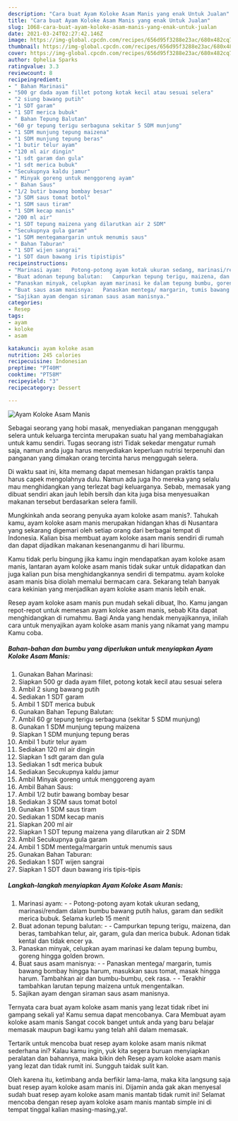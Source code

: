 ```yaml
---
description: "Cara buat Ayam Koloke Asam Manis yang enak Untuk Jualan"
title: "Cara buat Ayam Koloke Asam Manis yang enak Untuk Jualan"
slug: 1068-cara-buat-ayam-koloke-asam-manis-yang-enak-untuk-jualan
date: 2021-03-24T02:27:42.146Z
image: https://img-global.cpcdn.com/recipes/656d95f3288e23ac/680x482cq70/ayam-koloke-asam-manis-foto-resep-utama.jpg
thumbnail: https://img-global.cpcdn.com/recipes/656d95f3288e23ac/680x482cq70/ayam-koloke-asam-manis-foto-resep-utama.jpg
cover: https://img-global.cpcdn.com/recipes/656d95f3288e23ac/680x482cq70/ayam-koloke-asam-manis-foto-resep-utama.jpg
author: Ophelia Sparks
ratingvalue: 3.3
reviewcount: 8
recipeingredient:
- " Bahan Marinasi"
- "500 gr dada ayam fillet potong kotak kecil atau sesuai selera"
- "2 siung bawang putih"
- "1 SDT garam"
- "1 SDT merica bubuk"
- " Bahan Tepung Balutan"
- "60 gr tepung terigu serbaguna sekitar 5 SDM munjung"
- "1 SDM munjung tepung maizena"
- "1 SDM munjung tepung beras"
- "1 butir telur ayam"
- "120 ml air dingin"
- "1 sdt garam dan gula"
- "1 sdt merica bubuk"
- "Secukupnya kaldu jamur"
- " Minyak goreng untuk menggoreng ayam"
- " Bahan Saus"
- "1/2 butir bawang bombay besar"
- "3 SDM saus tomat botol"
- "1 SDM saus tiram"
- "1 SDM kecap manis"
- "200 ml air"
- "1 SDT tepung maizena yang dilarutkan air 2 SDM"
- "Secukupnya gula garam"
- "1 SDM mentegamargarin untuk menumis saus"
- " Bahan Taburan"
- "1 SDT wijen sangrai"
- "1 SDT daun bawang iris tipistipis"
recipeinstructions:
- "Marinasi ayam:   Potong-potong ayam kotak ukuran sedang, marinasi/rendam dalam bumbu bawang putih halus, garam dan sedikit merica bubuk. Selama kurleb 15 menit"
- "Buat adonan tepung balutan:   Campurkan tepung terigu, maizena, dan beras, tambahkan telur, air, garam, gula dan merica bubuk. Adonan tidak kental dan tidak encer ya."
- "Panaskan minyak, celupkan ayam marinasi ke dalam tepung bumbu, goreng hingga golden brown."
- "Buat saus asam manisnya:   Panaskan mentega/ margarin, tumis bawang bombay hingga harum, masukkan saus tomat, masak hingga harum. Tambahkan air dan bumbu-bumbu, cek rasa.  Terakhir tambahkan larutan tepung maizena untuk mengentalkan."
- "Sajikan ayam dengan siraman saus asam manisnya."
categories:
- Resep
tags:
- ayam
- koloke
- asam

katakunci: ayam koloke asam 
nutrition: 245 calories
recipecuisine: Indonesian
preptime: "PT40M"
cooktime: "PT58M"
recipeyield: "3"
recipecategory: Dessert

---
```



![Ayam Koloke Asam Manis](https://img-global.cpcdn.com/recipes/656d95f3288e23ac/680x482cq70/ayam-koloke-asam-manis-foto-resep-utama.jpg)

Sebagai seorang yang hobi masak, menyediakan panganan menggugah selera untuk keluarga tercinta merupakan suatu hal yang membahagiakan untuk kamu sendiri. Tugas seorang istri Tidak sekedar mengatur rumah saja, namun anda juga harus menyediakan keperluan nutrisi terpenuhi dan panganan yang dimakan orang tercinta harus menggugah selera.

Di waktu  saat ini, kita memang dapat memesan hidangan praktis tanpa harus capek mengolahnya dulu. Namun ada juga lho mereka yang selalu mau menghidangkan yang terlezat bagi keluarganya. Sebab, memasak yang dibuat sendiri akan jauh lebih bersih dan kita juga bisa menyesuaikan makanan tersebut berdasarkan selera famili. 



Mungkinkah anda seorang penyuka ayam koloke asam manis?. Tahukah kamu, ayam koloke asam manis merupakan hidangan khas di Nusantara yang sekarang digemari oleh setiap orang dari berbagai tempat di Indonesia. Kalian bisa membuat ayam koloke asam manis sendiri di rumah dan dapat dijadikan makanan kesenanganmu di hari liburmu.

Kamu tidak perlu bingung jika kamu ingin mendapatkan ayam koloke asam manis, lantaran ayam koloke asam manis tidak sukar untuk didapatkan dan juga kalian pun bisa menghidangkannya sendiri di tempatmu. ayam koloke asam manis bisa diolah memalui bermacam cara. Sekarang telah banyak cara kekinian yang menjadikan ayam koloke asam manis lebih enak.

Resep ayam koloke asam manis pun mudah sekali dibuat, lho. Kamu jangan repot-repot untuk memesan ayam koloke asam manis, sebab Kita dapat menghidangkan di rumahmu. Bagi Anda yang hendak menyajikannya, inilah cara untuk menyajikan ayam koloke asam manis yang nikamat yang mampu Kamu coba.

<!--inarticleads1-->

##### Bahan-bahan dan bumbu yang diperlukan untuk menyiapkan Ayam Koloke Asam Manis:

1. Gunakan  Bahan Marinasi:
1. Siapkan 500 gr dada ayam fillet, potong kotak kecil atau sesuai selera
1. Ambil 2 siung bawang putih
1. Sediakan 1 SDT garam
1. Ambil 1 SDT merica bubuk
1. Gunakan  Bahan Tepung Balutan:
1. Ambil 60 gr tepung terigu serbaguna (sekitar 5 SDM munjung)
1. Gunakan 1 SDM munjung tepung maizena
1. Siapkan 1 SDM munjung tepung beras
1. Ambil 1 butir telur ayam
1. Sediakan 120 ml air dingin
1. Siapkan 1 sdt garam dan gula
1. Sediakan 1 sdt merica bubuk
1. Sediakan Secukupnya kaldu jamur
1. Ambil  Minyak goreng untuk menggoreng ayam
1. Ambil  Bahan Saus:
1. Ambil 1/2 butir bawang bombay besar
1. Sediakan 3 SDM saus tomat botol
1. Gunakan 1 SDM saus tiram
1. Sediakan 1 SDM kecap manis
1. Siapkan 200 ml air
1. Siapkan 1 SDT tepung maizena yang dilarutkan air 2 SDM
1. Ambil Secukupnya gula garam
1. Ambil 1 SDM mentega/margarin untuk menumis saus
1. Gunakan  Bahan Taburan:
1. Sediakan 1 SDT wijen sangrai
1. Siapkan 1 SDT daun bawang iris tipis-tipis




<!--inarticleads2-->

##### Langkah-langkah menyiapkan Ayam Koloke Asam Manis:

1. Marinasi ayam:  -  - Potong-potong ayam kotak ukuran sedang, marinasi/rendam dalam bumbu bawang putih halus, garam dan sedikit merica bubuk. Selama kurleb 15 menit
1. Buat adonan tepung balutan:  -  - Campurkan tepung terigu, maizena, dan beras, tambahkan telur, air, garam, gula dan merica bubuk. Adonan tidak kental dan tidak encer ya.
1. Panaskan minyak, celupkan ayam marinasi ke dalam tepung bumbu, goreng hingga golden brown.
1. Buat saus asam manisnya:  -  - Panaskan mentega/ margarin, tumis bawang bombay hingga harum, masukkan saus tomat, masak hingga harum. Tambahkan air dan bumbu-bumbu, cek rasa. -  - Terakhir tambahkan larutan tepung maizena untuk mengentalkan.
1. Sajikan ayam dengan siraman saus asam manisnya.




Ternyata cara buat ayam koloke asam manis yang lezat tidak ribet ini gampang sekali ya! Kamu semua dapat mencobanya. Cara Membuat ayam koloke asam manis Sangat cocok banget untuk anda yang baru belajar memasak maupun bagi kamu yang telah ahli dalam memasak.

Tertarik untuk mencoba buat resep ayam koloke asam manis nikmat sederhana ini? Kalau kamu ingin, yuk kita segera buruan menyiapkan peralatan dan bahannya, maka bikin deh Resep ayam koloke asam manis yang lezat dan tidak rumit ini. Sungguh taidak sulit kan. 

Oleh karena itu, ketimbang anda berfikir lama-lama, maka kita langsung saja buat resep ayam koloke asam manis ini. Dijamin anda gak akan menyesal sudah buat resep ayam koloke asam manis mantab tidak rumit ini! Selamat mencoba dengan resep ayam koloke asam manis mantab simple ini di tempat tinggal kalian masing-masing,ya!.

